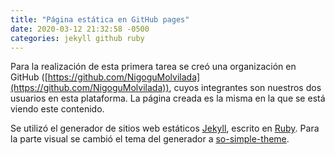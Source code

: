 ```yaml
---
title: "Página estática en GitHub pages"
date: 2020-03-12 21:32:58 -0500
categories: jekyll github ruby
---
```


Para la realización de esta primera tarea se creó una organización en GitHub ([https://github.com/NigoguMolvilada](https://github.com/NigoguMolvilada)), cuyos integrantes son nuestros dos usuarios en esta plataforma. La página creada es la misma en la que se está viendo este contenido.

Se utilizó el generador de sitios web estáticos [Jekyll](https://jekyllrb.com/), escrito en [Ruby](https://www.ruby-lang.org/es/). Para la parte visual se cambió el tema del generador a [so-simple-theme](https://github.com/mmistakes/so-simple-theme).

